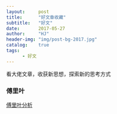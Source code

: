 ```yaml
---
layout:     post
title:      "好文章收藏"
subtitle:   "好文"
date:       2017-05-27
author:     "HJ"
header-img: "img/post-bg-2017.jpg"
catalog:    true
tags:
      - 好文
---
```


看大佬文章，收获新思想，探索新的思考方式

### 傅里叶

[傅里叶分析](http://blog.csdn.net/zzz3265/article/details/46650155)
